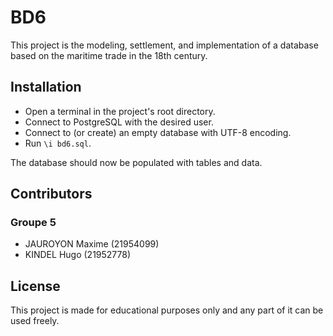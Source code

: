 # BD6

This project is the modeling, settlement, and implementation of a database based on the maritime trade in the 18th century.

## Installation

- Open a terminal in the project's root directory.
- Connect to PostgreSQL with the desired user.
- Connect to (or create) an empty database with UTF-8 encoding.
- Run `\i bd6.sql`.

The database should now be populated with tables and data.

## Contributors

### Groupe 5

- JAUROYON Maxime (21954099)
- KINDEL Hugo (21952778)

## License

This project is made for educational purposes only and any part of it can be used freely.
